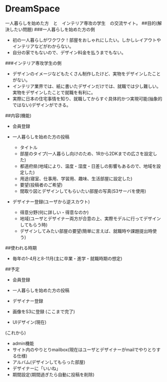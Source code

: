# DreamSpace
一人暮らしを始めた方　と　インテリア専攻の学生　の交流サイト。
##目的(解決したい問題)
###一人暮らしを始めた方の側
  - 初の一人暮らしがワクワク！部屋をおしゃれにしたい。しかしレイアウトやインテリアなどがわからない。
  - 自分の家でもないので、デザイン料金を払うまでもない。

###インテリア専攻学生の側
  - デザインのイメージなどもたくさん制作したけど、実物をデザインしたことがない。
  - インテリア業界では、紙に書いたデザインだけでは、就職では少し難しい。実物をデザインしたことで就職を有利に。
  - 実際に日本の住宅事情を知り、就職してからすぐ具体的かつ実現可能(抽象的ではない)デザインができる。

##内容(機能)
  - 会員登録
  - 一人暮らしを始めた方の投稿
    - タイトル
    - 部屋のタイプ(一人暮らし向けのため、1Rから2DKまでの広さを設定した)
    - 都道府県(地域により、温度・湿度・日差しの影響もあるので、地域を設定した)
    - 用途(寝室、仕事用、学習用、趣味、生活部屋に設定した)
    - 要望(投稿者のご希望)
    - 間取り図とデザインしてもらいたい部屋の写真(S3サーバを使用)

  - デザイナー登録(ユーザから逆スカウト)
    - 得意分野(何に詳しい・得意なのか)
    - 地域(ユーザとデザイナー両方が合意の上、実際モデルに行ってデザインしてもらう時)
    - デザインしてみたい部屋の要望(簡単に言えば、就職時や課題提出時使う)

##使われる時期
  - 毎年の1-4月と8-11月(主に卒業・進学・就職時期の想定)

##予定
  - 会員登録
  - 一人暮らしを始めた方の投稿
  - デザイナー登録
  - 画像をS3に登録
  (ここまで完了)

  - UIデザイン(現在)

  (これから)
  - admin機能
  - サイト内のやりとりmailbox(現在はユーザとデザイナーがmailでやりとりする仕様)
  - アルバム(デザインしてもらった部屋)
  - デザイナーに「いいね」
  - 期間設定(期間過ぎたら自動に投稿を削除)
